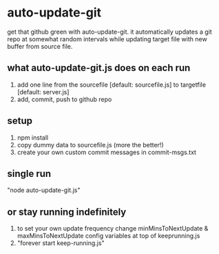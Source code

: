 # auto-update-git
get that github green with auto-update-git. it automatically updates a git repo at somewhat random intervals while updating target file with new buffer from source file.

## what auto-update-git.js does on each run
1. add one line from the sourcefile [default: sourcefile.js] to targetfile [default: server.js]<br>
2. add, commit, push to github repo

## setup
1. npm install
2. copy dummy data to sourcefile.js (more the better!)
3. create your own custom commit messages in commit-msgs.txt

## single run
"node auto-update-git.js"

## or stay running indefinitely
1. to set your own update frequency change minMinsToNextUpdate & maxMinsToNextUpdate config variables at top of keeprunning.js
2. "forever start keep-running.js"
